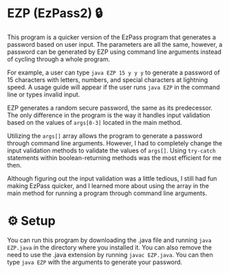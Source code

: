# EZP (EzPass2) 🔒
This program is a quicker version of the EzPass program that generates a password based on user input. The parameters are all the same, however, a password can be generated by EZP using command line arguments instead of cycling through a whole program.

For example, a user can type ```java EZP 15 y y y``` to generate a password of 15 characters with letters, numbers, and special characters at lightning speed. A usage guide will appear if the user runs ```java EZP``` in the command line or types invalid input.

EZP generates a random secure password, the same as its predecessor. The only difference in the program is the way it handles input validation based on the values of ```args[0-3]``` located in the main method.

Utilizing the ```args[]``` array allows the program to generate a password through command line arguments. However, I had to completely change the input validation methods to validate the values of ```args[]```. Using ```try-catch``` statements within boolean-returning methods was the most efficient for me then.

Although figuring out the input validation was a little tedious, I still had fun making EzPass quicker, and I learned more about using the array in the main method for running a program through command line arguments.

# ⚙️ Setup
You can run this program by downloading the .java file and running ```java EZP.java``` in the directory where you installed it. You can also remove the need to use the .java extension by running ```javac EZP.java```. You can then type ```java EZP``` with the arguments to generate your password.
